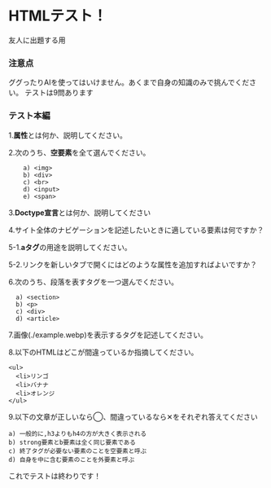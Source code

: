 # HTMLテスト！
友人に出題する用
### 注意点
ググったりAIを使ってはいけません。あくまで自身の知識のみで挑んでください。
テストは9問あります
### テスト本編
1.**属性**とは何か、説明してください。  
  
2.次のうち、**空要素**を全て選んでください。  
```
    a) <img>  
    b) <div>  
    c) <br>  
    d) <input>  
    e) <span>  
```
  
3.**Doctype宣言**とは何か、説明してください  
  
4.サイト全体のナビゲーションを記述したいときに適している要素は何ですか？  
  
5-1.**aタグ**の用途を説明してください。  
  
5-2.リンクを新しいタブで開くにはどのような属性を追加すればよいですか？  
  
6.次のうち、段落を表すタグを一つ選んでください。  
```
  a) <section>  
  b) <p>  
  c) <div>  
  d) <article>  
```

7.画像(./example.webp)を表示するタグを記述してください。  
  
8.以下のHTMLはどこが間違っているか指摘してください。
```
<ul>
  <li>リンゴ
  <li>バナナ
  <li>オレンジ
</ul>
```

9.以下の文章が正しいなら◯、間違っているなら✕をそれぞれ答えてください
```
a) 一般的に,h3よりもh4の方が大きく表示される
b) strong要素とb要素は全く同じ要素である
c) 終了タグが必要ない要素のことを空要素と呼ぶ
d) 自身を中に含む要素のことを外要素と呼ぶ
```

これでテストは終わりです！
